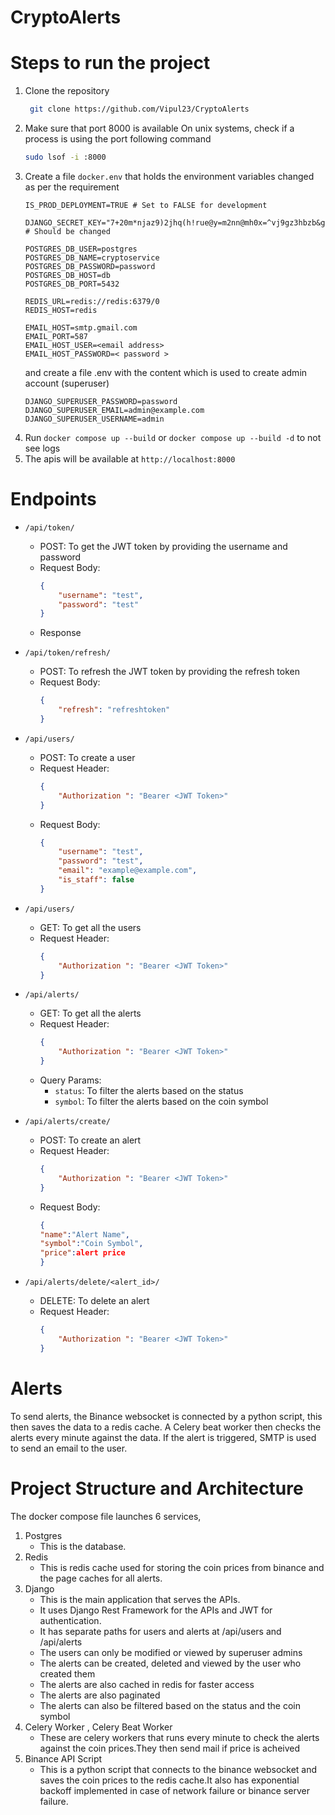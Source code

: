 # CryptoAlerts

#  Steps to run the project
1. Clone the repository
    ```bash
     git clone https://github.com/Vipul23/CryptoAlerts
    ```
2. Make sure that port 8000 is available
    On unix systems, check if a process is using the port following command
    ```bash
    sudo lsof -i :8000
    ```
3. Create a file `docker.env` that holds the environment variables changed as per the requirement
    ```env
    IS_PROD_DEPLOYMENT=TRUE # Set to FALSE for development

    DJANGO_SECRET_KEY="7+20m*njaz9)2jhq(h!rue@y=m2nn@mh0x=^vj9gz3hbzb&gzd"  # Should be changed

    POSTGRES_DB_USER=postgres
    POSTGRES_DB_NAME=cryptoservice
    POSTGRES_DB_PASSWORD=password
    POSTGRES_DB_HOST=db
    POSTGRES_DB_PORT=5432

    REDIS_URL=redis://redis:6379/0
    REDIS_HOST=redis

    EMAIL_HOST=smtp.gmail.com
    EMAIL_PORT=587
    EMAIL_HOST_USER=<email address>
    EMAIL_HOST_PASSWORD=< password >
    ```
    and create a file .env with the content which is used to create admin account (superuser)
    ```env
    DJANGO_SUPERUSER_PASSWORD=password
    DJANGO_SUPERUSER_EMAIL=admin@example.com
    DJANGO_SUPERUSER_USERNAME=admin
    ```
4. Run `docker compose up --build` or `docker compose up --build -d` to not see logs
5. The apis will be available at `http://localhost:8000`

# Endpoints

- `/api/token/`
    - POST: To get the JWT token by providing the username and password
    - Request Body: 
        ```json
        {
            "username": "test",
            "password": "test"
        }
        ```
    - Response
- `/api/token/refresh/`
    - POST: To refresh the JWT token by providing the refresh token
    - Request Body: 
        ```json
        {
            "refresh": "refreshtoken"
        }
        ```
- `/api/users/`
    - POST: To create a user
    - Request Header: 
        ```json
        {
            "Authorization ": "Bearer <JWT Token>"
        }
        ```
    - Request Body: 
        ```json
        {
            "username": "test",
            "password": "test",
            "email": "example@example.com",
            "is_staff": false
        }
        ```
- `/api/users/`
    - GET: To get all the users
    - Request Header: 
        ```json
        {
            "Authorization ": "Bearer <JWT Token>"
        }
        ```
        

- `/api/alerts/`
    - GET: To get all the alerts
    - Request Header: 
        ```json
        {
            "Authorization ": "Bearer <JWT Token>" 
        }
        ```
    - Query Params:
        - `status`: To filter the alerts based on the status
        - `symbol`: To filter the alerts based on the coin symbol
- `/api/alerts/create/`
    - POST: To create an alert
    - Request Header: 
        ```json
        {
            "Authorization ": "Bearer <JWT Token>"
        }
        ```
    - Request Body: 
        ```json
        {
        "name":"Alert Name",
        "symbol":"Coin Symbol",
        "price":alert price
        }
        ```
- `/api/alerts/delete/<alert_id>/`
    - DELETE: To delete an alert
    - Request Header: 
        ```json
        {
            "Authorization ": "Bearer <JWT Token>"
        }
        ```

# Alerts
To send alerts, the Binance websocket is connected by a python script, this then saves the data to a redis cache. A Celery beat worker then checks the alerts every minute against the data. If the alert is triggered, SMTP is used to send an email to the user.

# Project Structure and Architecture
The docker compose file launches 6 services, 
1. Postgres
    - This is the database.
2. Redis
    - This is redis cache used for storing the coin prices from binance and the page caches for all alerts.
3. Django
    - This is the main application that serves the APIs.
    - It uses Django Rest Framework for the APIs and JWT for authentication.
    - It has separate paths for users and alerts at /api/users and /api/alerts
    - The users can only be modified or viewed by superuser admins
    - The alerts can be created, deleted and viewed by the user who created them
    - The alerts are also cached in redis for faster access
    - The alerts are also paginated
    - The alerts can also be filtered based on the status and the coin symbol
4. Celery Worker , Celery Beat Worker
    - These are celery workers that runs every minute to check the alerts against the coin prices.They then send mail if price is acheived
5. Binance API Script
    - This is a python script that connects to the binance websocket and saves the coin prices to the redis cache.It also has exponential backoff implemented in case of network failure or binance server failure.
